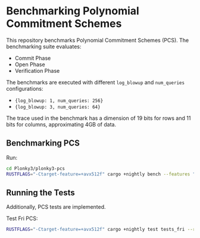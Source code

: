 # Benchmarking Polynomial Commitment Schemes
This repository benchmarks Polynomial Commitment Schemes (PCS). The benchmarking suite evaluates:
- Commit Phase
- Open Phase
- Verification Phase

The benchmarks are executed with different `log_blowup` and `num_queries` configurations:
- `{log_blowup: 1, num_queries: 256}`
- `{log_blowup: 3, num_queries: 64}`

The trace used in the benchmark has a dimension of 19 bits for rows and 11 bits for columns, approximating 4GB of data.


## Benchmarking PCS
Run:
```bash
cd Plonky3/plonky3-pcs 
RUSTFLAGS="-Ctarget-feature=+avx512f" cargo +nightly bench --features "nightly-features"  --features parallel
```

## Running the Tests
Additionally, PCS tests are implemented.

Test Fri PCS:
```bash
RUSTFLAGS="-Ctarget-feature=+avx512f" cargo +nightly test tests_fri --release --features "nightly-features"  --features parallel
```
